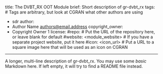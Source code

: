 title: The DVBT_RX OOT Module
brief: Short description of gr-dvbt_rx
tags: # Tags are arbitrary, but look at CGRAN what other authors are using
  - sdr
author:
  - Author Name <authors@email.address>
copyright_owner:
  - Copyright Owner 1
license:
#repo: # Put the URL of the repository here, or leave blank for default
#website: <module_website> # If you have a separate project website, put it here
#icon: <icon_url> # Put a URL to a square image here that will be used as an icon on CGRAN
---
A longer, multi-line description of gr-dvbt_rx.
You may use some *basic* Markdown here.
If left empty, it will try to find a README file instead.

